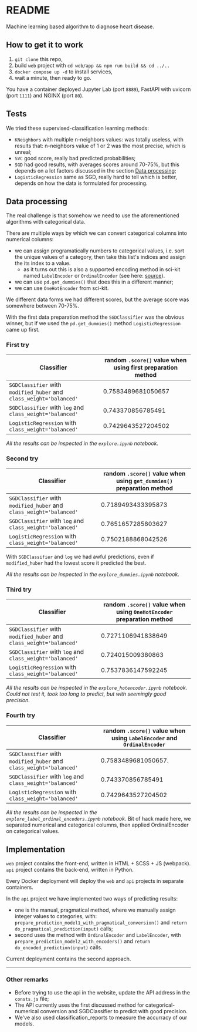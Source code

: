 # README

Machine learning based algorithm to diagnose heart disease.

## How to get it to work

1. `git clone` this repo,
2. build `web` project with `cd web/app && npm run build && cd ../..`
3. `docker compose up -d` to install services,
4. wait a minute, then ready to go.

You have a container deployed Jupyter Lab (port `8889`), FastAPI with uvicorn (port `1111`) and NGINX (port `80`).

## Tests

We tried these supervised-classification learning methods:

- `KNeighbors` with multiple n-neighbors values: was totally useless, with results that: n-neighbors value of 1 or 2 was the most precise, which is unreal;
- `SVC` good score, really bad predicted probabilities;
- `SGD` had good results, with averages scores around 70-75%, but this depends on a lot factors discussed in the section [Data processing](#data-processing);
- `LogisticRegression` same as SGD, really hard to tell which is better, depends on how the data is formulated for processing.

## Data processing

The real challenge is that somehow we need to use the aforementioned algorithms with categorical data.

There are multiple ways by which we can convert categorical columns into numerical columns:  

- we can assign programatically numbers to categorical values, i.e. sort the unique values of a category, then take this list's indices and assign the its index to a value.
  - as it turns out this is also a supported encoding method in sci-kit named `LabelEncoder` or `OrdinalEncoder` (see here: [source](https://www.ritchieng.com/machinelearning-one-hot-encoding/)).
- we can use `pd.get_dummies()` that does this in a different manner;
- we can use `OneHotEncoder` from sci-kit.

We different data forms we had different scores, but the average score was somewhere between 70-75%.

With the first data preparation method the `SGDClassifier` was the obvious winner, but if we used the `pd.get_dummies()` method `LogisticRegression` came up first.

### First try

| Classifier | random `.score()` value when using first preparation method |
| --- | --- |
| `SGDClassifier` with `modified_huber` and `class_weight='balanced'` | 0.7583489681050657 |
| `SGDClassifier` with `log` and `class_weight='balanced'` | 0.743370856785491 |
| `LogisticRegression` with `class_weight='balanced'` | 0.7429643527204502 |

_All the results can be inspected in the `explore.ipynb` notebook._

### Second try

| Classifier | random `.score()` value when using `get_dummies()` preparation method |
| --- | --- |
| `SGDClassifier` with `modified_huber` and `class_weight='balanced'` | 0.7189493433395873 |
| `SGDClassifier` with `log` and `class_weight='balanced'` | 0.7651657285803627 |
| `LogisticRegression` with `class_weight='balanced'` | 0.7502188868042526 |

With `SGDClassifier` and `log` we had awful predictions, even if `modified_huber` had the lowest score it predicted the best.

_All the results can be inspected in the `explore_dummies.ipynb` notebook._

### Third try

| Classifier | random `.score()` value when using `OneHotEncoder` preparation method |
| --- | --- |
| `SGDClassifier` with `modified_huber` and `class_weight='balanced'` | 0.7271106941838649 |
| `SGDClassifier` with `log` and `class_weight='balanced'` | 0.724015009380863 |
| `LogisticRegression` with `class_weight='balanced'` | 0.7537836147592245 |

_All the results can be inspected in the `explore_hotencoder.ipynb` notebook._
_Could not test it, took too long to predict, but with seemingly good precision._

### Fourth try

| Classifier | random `.score()` value when using `LabelEncoder` and `OrdinalEncoder` |
| --- | --- |
| `SGDClassifier` with `modified_huber` and `class_weight='balanced'` | 0.7583489681050657. |
| `SGDClassifier` with `log` and `class_weight='balanced'` | 0.743370856785491 |
| `LogisticRegression` with `class_weight='balanced'` | 0.7429643527204502 |

_All the results can be inspected in the `explore_label_ordinal_encoders.ipynb` notebook._
Bit of hack made here, we separated numerical and categorical columns, then applied OrdinalEncoder on categorical values.

## Implementation

`web` project contains the front-end, written in HTML + SCSS + JS (webpack).
`api` project contains the back-end, written in Python.

Every Docker deployment will deploy the `web` and `api` projects in separate containers.

In the `api` project we have implemented two ways of predicting results:

- one is the manual, pragmatical method, where we manually assign integer values to categories, with: `prepare_prediction_model1_with_pragmatical_conversion()` and `return do_pragmatical_prediction(input)` calls;
- second uses the method with `OrdinalEncoder` and `LabelEncoder`, with `prepare_prediction_model2_with_encoders()` and `return do_encoded_prediction(input)` calls.

Current deployment contains the second approach.

---

### Other remarks

- Before trying to use the api in the website, update the API address in the `consts.js` file;
- The API currently uses the first discussed method for categorical-numerical conversion and SGDClassifier to predict with good precision.
- We've also used classification_reports to measure the accurracy of our models.
